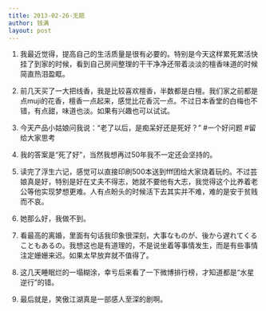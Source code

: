 ```yaml
---
title: 2013-02-26-无题
author: 钱满
layout: post
---
```


1. 我最近觉得，提高自己的生活质量是很有必要的。特别是今天这样累死累活快挂了到家的时候，看到自己房间整理的干干净净还带着淡淡的檀香味道的时候简直热泪盈眶。

2. 前几天买了一大把线香，我是比较喜欢檀香，半数都是白檀。我们家之前都是点muji的花香，檀香一点起来，感觉比花香沉一点。不过日本香堂的白梅也不错，有点甜，味道也淡。如果有兴趣也可以试试。

3. 今天产品小姑娘问我说：“老了以后，是痴呆好还是死好？” #一个好问题 #留给大家思考

4. 我的答案是“死了好”，当然我想再过50年我不一定还会坚持的。

5. 读完了浮生六记，感觉可以直接印刷500本送到fff团给大家烧着玩的。不过芸娘真是好，特别是好在丈夫不得志，她就不要他有大志，我觉得这个比养着老公等他实现梦想更难。人有点盼头的时候活下去其实并不难，难的是安于贫贱而不哀。

6. 她那么好，我做不到。

7. 看最高的离婚，里面有句话我印象很深刻，大事なものが、後から遅れてくることもあるの。我想这也是有道理的，不是说坐着等事情发生，而是有些事情注定姗姗来迟。如果太早放弃就不值得了。

8. 这几天睡眠烂的一塌糊涂，幸亏后来看了一下微博排行榜，才知道都是“水星逆行”的错。

9. 最后就是，笑傲江湖真是一部感人至深的剧啊。